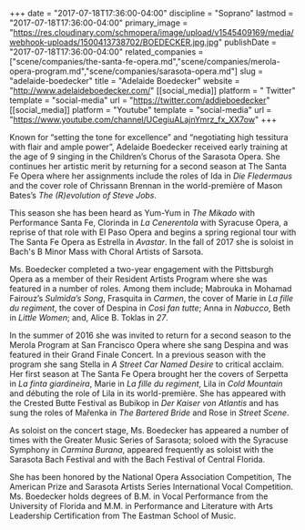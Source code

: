 +++
date = "2017-07-18T17:36:00-04:00"
discipline = "Soprano"
lastmod = "2017-07-18T17:36:00-04:00"
primary_image = "https://res.cloudinary.com/schmopera/image/upload/v1545409169/media/webhook-uploads/1500413738702/BOEDECKER.jpg.jpg"
publishDate = "2017-07-18T17:36:00-04:00"
related_companies = ["scene/companies/the-santa-fe-opera.md","scene/companies/merola-opera-program.md","scene/companies/sarasota-opera.md"]
slug = "adelaide-boedecker"
title = "Adelaide Boedecker"
website = "http://www.adelaideboedecker.com/"
[[social_media]]
platform = " Twitter"
template = "social-media"
url = "https://twitter.com/addieboedecker"
[[social_media]]
platform = "Youtube"
template = "social-media"
url = "https://www.youtube.com/channel/UCegiuALajnYmrz_fx_XX7ow"
+++

Known for “setting the tone for excellence” and “negotiating high tessitura with flair and ample power”, Adelaide Boedecker received early training at the age of 9 singing in the Children’s Chorus of the Sarasota Opera. She continues her artistic merit by returning for a second season at The Santa Fe Opera where her assignments include the roles of Ida in *Die Fledermaus* and the cover role of Chrissann Brennan in the world-première of Mason Bates’s *The (R)evolution of Steve Jobs*.

This season she has been heard as Yum-Yum in *The Mikado* with Performance Santa Fe, Clorinda in *La Cenerentola* with Syracuse Opera, a reprise of that role with El Paso Opera and begins a spring regional tour with The Santa Fe Opera as Estrella in *Avastar*. In the fall of 2017 she is soloist in Bach's B Minor Mass with Choral Artists of Sarsota.

Ms. Boedecker completed a two-year engagement with the Pittsburgh Opera as a member of their Resident Artists Program where she was featured in a number of roles. Among them include; Mabrouka in Mohamad Fairouz’s *Sulmida’s Song*, Frasquita in *Carmen*, the cover of Marie in *La fille du regiment*, the cover of Despina in *Così fan tutte*; Anna in *Nabucco*, Beth in *Little Women*; and, Alice B. Toklas in *27*.

In the summer of 2016 she was invited to return for a second season to the Merola Program at San Francisco Opera where she sang Despina and was featured in their Grand Finale Concert. In a previous season with the program she sang Stella in *A Street Car Named Desire* to critical acclaim. Her first season at The Santa Fe Opera brought her the covers of Serpetta in *La finta giardineira*, Marie in *La fille du regiment*, Lila in *Cold Mountain* and débuting the role of Lila in its world-première. She has appeared with the Crested Butte Festival as Bubikop in *Der Kaiser von Atlantis* and has sung the roles of Mařenka in *The Bartered Bride* and Rose in *Street Scene*.

 As soloist on the concert stage, Ms. Boedecker has appeared a number of times with the Greater Music Series of Sarasota; soloed with the Syracuse Symphony in *Carmina Burana*, appeared frequently as soloist with the Sarasota Bach Festival and with the Bach Festival of Central Florida.

She has been honored by the National Opera Association Competition, The American Prize and Sarasota Artists Series International Vocal Competition. Ms. Boedecker holds degrees of B.M. in Vocal Performance from the University of Florida and M.M. in Performance and Literature with Arts Leadership Certification from The Eastman School of Music.
